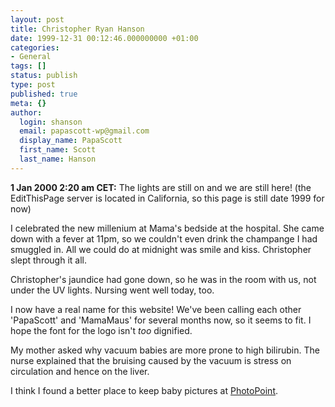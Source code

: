 ```yaml
---
layout: post
title: Christopher Ryan Hanson
date: 1999-12-31 00:12:46.000000000 +01:00
categories:
- General
tags: []
status: publish
type: post
published: true
meta: {}
author:
  login: shanson
  email: papascott-wp@gmail.com
  display_name: PapaScott
  first_name: Scott
  last_name: Hanson
---
```

<p><b>1 Jan 2000 2:20 am CET:</b> The lights are still on and we are still here! (the EditThisPage server is located in California, so this page is still date 1999 for now)</p>
<p>I celebrated the new millenium at Mama's bedside at the hospital. She came down with a fever at 11pm, so we couldn't even drink the champange I had smuggled in. All we could do at midnight was smile and kiss. Christopher slept through it all. </p>
<p>Christopher's jaundice had gone down, so he was in the room with us, not under the UV lights. Nursing went well today, too. </p>
<p>I now have a real name for this website! We've been calling each other 'PapaScott' and 'MamaMaus' for several months now, so it seems to fit. I hope the font for the logo isn't <i>too</i> dignified.</p>
<p>My mother asked why vacuum babies are more prone to high bilirubin. The nurse explained that the bruising caused by the vacuum is stress on circulation and hence on the liver.</p>
<p>I think I found a better place to keep baby pictures at <a href="http://albums.photopoint.com/j/AlbumList?u=185392">PhotoPoint</a>.</p>
